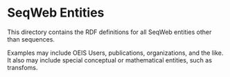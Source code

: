 # SeqWeb Entities

This directory contains the RDF definitions for all SeqWeb entities other than sequences.

Examples may include OEIS Users, publications, organizations, and the like.
It also may include special conceptual or mathematical entities, such as transfoms.
